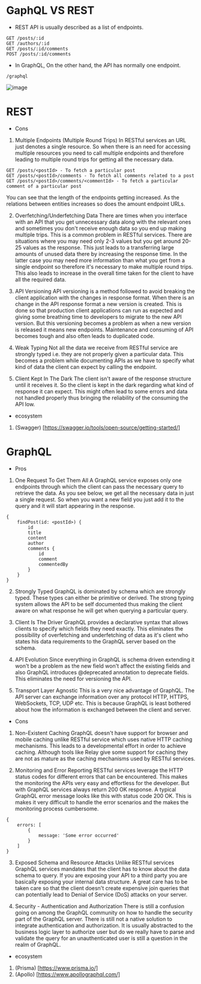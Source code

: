 # GaphQL VS REST

- REST API is usually described as a list of endpoints.

```
GET /posts/:id
GET /authors/:id
GET /posts/:id/comments
POST /posts/:id/comments
```

- In GraphQL, On the other hand, the API has normally one endpoint.

```
/graphql
```

![image](https://user-images.githubusercontent.com/5827617/56190798-fb901d00-6065-11e9-81af-0f1073a9bee5.png)


# REST 
- Cons 

1. Multiple Endpoints (Multiple Round Trips)
In RESTful services an URL just denotes a single resource. So when there is an need for accessing multiple resources you need to call multiple endpoints and therefore leading to multiple round trips for getting all the necessary data.

```
GET /posts/<postId> - To fetch a particular post
GET /posts/<postId>/comments - To fetch all comments related to a post
GET /posts/<postId>/comments/<commentId> - To fetch a particular comment of a particular post
```

You can see that the length of the endpoints getting increased. As the relations between entities increases so does the amount endpoint URLs.

2. Overfetching/Underfetching Data
There are times when you interface with an API that you get unnecessary data along with the relevant ones and sometimes you don't receive enough data so you end up making multiple trips. This is a common problem in RESTful services. There are situations where you may need only 2-3 values but you get around 20-25 values as the response. This just leads to a transferring large amounts of unused data there by increasing the response time. In the latter case you may need more information than what you get from a single endpoint so therefore it's necessary to make multiple round trips. This also leads to increase in the overall time taken for the client to have all the required data.

3. API Versioning
API versioning is a method followed to avoid breaking the client application with the changes in response format. When there is an change in the API response format a new version is created. This is done so that production client applications can run as expected and giving some breathing time to developers to migrate to the new API version. But this versioning becomes a problem as when a new version is released it means new endpoints. Maintenance and consuming of API becomes tough and also often leads to duplicated code.

4. Weak Typing
Not all the data we receive from RESTful service are strongly typed i.e. they are not properly given a particular data. This becomes a problem while documenting APIs as we have to specify what kind of data the client can expect by calling the endpoint.

5. Client Kept In The Dark
The client isn't aware of the response structure until it receives it. So the client is kept in the dark regarding what kind of response it can expect. This might often lead to some errors and data not handled properly thus bringing the reliability of the consuming the API low.

- ecosystem
1. (Swagger) [https://swagger.io/tools/open-source/getting-started/]

# GraphQL

- Pros

1. One Request To Get Them All
A GraphQL service exposes only one endpoints through which the client can pass the necessary query to retrieve the data. As you see below, we get all the necessary data in just a single request. So when you want a new field you just add it to the query and it will start appearing in the response.
```
{
    findPost(id: <postId>) {
        id
        title
        content
        author
        comments {
            id
            comment
            commentedBy
        }
    }
}
```


2. Strongly Typed
GraphQL is dominated by schema which are strongly typed. These types can either be primitive or derived. The strong typing system allows the API to be self documented thus making the client aware on what response he will get when querying a particular query.

3. Client Is The Driver
GraphQL provides a declarative syntax that allows clients to specify which fields they need exactly. This eliminates the possibility of overfetching and underfetching of data as it's client who states his data requirements to the GraphQL server based on the schema.

4. API Evolution
Since everything in GraphQL is schema driven extending it won't be a problem as the new field won't affect the existing fields and also GraphQL introduces @deprecated annotation to deprecate fields. This eliminates the need for versioning the API.

5. Transport Layer Agnostic
This is a very nice advantage of GraphQL. The API server can exchange information over any protocol HTTP, HTTPS, WebSockets, TCP, UDP etc. This is because GraphQL is least bothered about how the information is exchanged between the client and server.

- Cons

1. Non-Existent Caching
GraphQL doesn't have support for browser and mobile caching unlike RESTful service which uses native HTTP caching mechanisms. This leads to a developmental effort in order to achieve caching. Although tools like Relay give some support for caching they are not as mature as the caching mechanisms used by RESTful services.

2. Monitoring and Error Reporting
RESTful services leverage the HTTP status codes for different errors that can be encountered. This makes the monitoring the APIs very easy and effortless for the developer. But with GraphQL services always return 200 OK response. A typical GraphQL error message looks like this with status code 200 OK. This is makes it very difficult to handle the error scenarios and the makes the monitoring process cumbersome.
```
{
    errors: [
        { 
            message: 'Some error occurred'
        }
    ]
}
```


3. Exposed Schema and Resource Attacks
Unlike RESTful services GraphQL services mandates that the client has to know about the data schema to query. If you are exposing your API to a third party you are basically exposing your internal data structure. A great care has to be taken care so that the client doesn't create expensive join queries that can potentially lead to Denial of Service (DoS) attacks on your server.

4. Security - Authentication and Authorization
There is still a confusion going on among the GraphQL community on how to handle the security part of the GraphQL server. There is still not a native solution to integrate authentication and authorization. It is usually abstracted to the business logic layer to authorize user but do we really have to parse and validate the query for an unauthenticated user is still a question in the realm of GraphQL.

- ecosystem
1. (Prisma) [https://www.prisma.io/]
2. (Apollo) [https://www.apollographql.com/]
